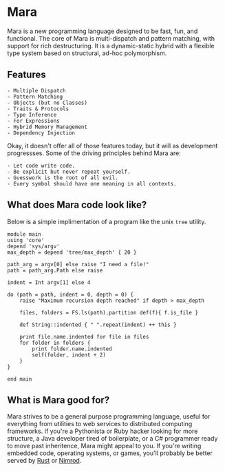 # Mara

Mara is a new programming language designed to be fast, fun, and functional. The core of Mara is multi-dispatch and pattern matching, with support for rich destructuring. It is a dynamic-static hybrid with a flexible type system based on structural, ad-hoc polymorphism. 

## Features

    - Multiple Dispatch
    - Pattern Matching
    - Objects (but no Classes)
    - Traits & Protocols
    - Type Inference
    - For Expressions
    - Hybrid Memory Management
    - Dependency Injection

Okay, it doesn't offer all of those features today, but it will as development progressses.  Some of the driving principles behind Mara are:

    - Let code write code.
    - Be explicit but never repeat yourself.
    - Guesswork is the root of all evil.
    - Every symbol should have one meaning in all contexts.

## What does Mara code look like?

Below is a simple implimentation of a program like the unix `tree` utility.

    module main
    using 'core'
    depend 'sys/argv'
    max_depth = depend 'tree/max_depth' { 20 }

    path_arg = argv[0] else raise "I need a file!"
    path = path_arg.Path else raise

    indent = Int argv[1] else 4

    do (path = path, indent = 0, depth = 0) {
        raise "Maximum recursion depth reached" if depth > max_depth

        files, folders = FS.ls(path).partition def(f){ f.is_file }

        def String::indented { " ".repeat(indent) ++ this }

        print file.name.indented for file in files
        for folder in folders {
            print folder.name.indented
            self(folder, indent + 2)
        }
    }

    end main

## What is Mara good for?

Mara strives to be a general purpose programming language, useful for everything from utilities to web services to distributed computing frameworks.  If you're a Pythonista or Ruby hacker looking for more structure, a Java developer tired of boilerplate, or a C# programmer ready to move past inheritence, Mara might appeal to you.  If you're writing embedded code, operating systems, or games, you'll probably be better served by [Rust]() or [Nimrod]().
